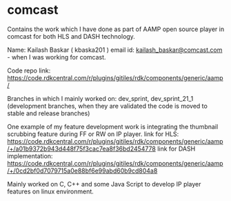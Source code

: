 # comcast

Contains the work which I have done as part of AAMP open source player in comcast for both HLS and DASH technology.

Name: Kailash Baskar ( kbaska201 ) 
email id: kailash_baskar@comcast.com - when I was working for comcast.

Code repo link: https://code.rdkcentral.com/r/plugins/gitiles/rdk/components/generic/aamp/

Branches in which I mainly worked on: dev_sprint, dev_sprint_21_1 (development branches, when they are validated the code is moved to stable and release branches)

One example of my feature development work is integrating the thumbnail scrubbing feature during FF or RW on IP player. 
link for HLS: https://code.rdkcentral.com/r/plugins/gitiles/rdk/components/generic/aamp/+/a01b9372b943d448f75f3cac7ea8f36bd2454778
link for DASH implementation: https://code.rdkcentral.com/r/plugins/gitiles/rdk/components/generic/aamp/+/0cd2bf0d7079715a0e88bf6e99abd60b9cd804a8

Mainly worked on C, C++ and some Java Script to develop IP player features on linux environment.
